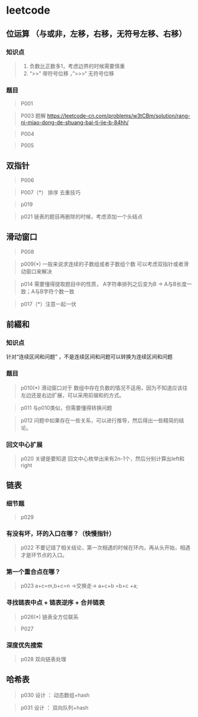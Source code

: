# leetcode

## 位运算 （与或非，左移，右移，无符号左移、右移）

### 知识点

> 1. 负数比正数多1，考虑边界的时候需要慎重
> 2. “>>” 带符号位移 ，”>>>“ 无符号位移

### 题目

> P001

> P003 题解 https://leetcode-cn.com/problems/w3tCBm/solution/rang-ni-miao-dong-de-shuang-bai-ti-jie-b-84hh/

> P004

> P005

## 双指针

> P006

> P007（*） 排序 去重技巧

> p019

> p021 链表的题目再删除的时候，考虑添加一个头结点

## 滑动窗口

> P008

> p009(*)  一般来说求连续的子数组或者子数组个数 可以考虑双指针或者滑动窗口来解决

> p014 需要懂得提取题目中的性质， A字符串排列之后变为B -> A与B长度一致；A与B字符个数一致

> p017（*）注意一起一伏

## 前綴和

### 知识点

针对“连续区间和问题” ，不是连续区间和问题可以转换为连续区间和问题

### 题目

> p010(*) 滑动窗口对于 数组中存在负数的情况不适用，因为不知道应该往左边还是右边扩展，可以采用前缀和的方式。

> p011 与p010类似，但需要懂得转换问题

> p012 问题中如果存在一些关系，可以进行推导，然后得出一些精简的结论。

### 回文中心扩展

> p020 关键是要知道 回文中心枚举出来有2n-1个，然后分别计算出left和right

## 链表

### 细节题

> p029

### 有没有坏，环的入口在哪？（快慢指针）

> p022 不要记错了相关结论，第一次相遇的时候在环内，再从头开始，相遇才是环节点的入口。

### 第一个重合点在哪？

> p023 a+c=m,b+c=n ->交换走-> a+c+b =b+c +a;

### 寻找链表中点 + 链表逆序 + 合并链表

> p026(*) 链表全方位联系

> P027

### 深度优先搜索

> p028 双向链表处理

## 哈希表

> p030 设计 ： 动态数组+hash

> p031 设计 ： 双向队列+hash 